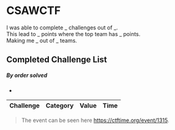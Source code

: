 # CSAWCTF


I was able to complete _ challenges out of _.\
This lead to _ points where the top team has _ points.\
Making me _ out of _ teams.


## Completed Challenge List
##### _By order solved_
* 


|Challenge|Category|Value|Time|
|---|---|---|---|

> The event can be seen here https://ctftime.org/event/1315.